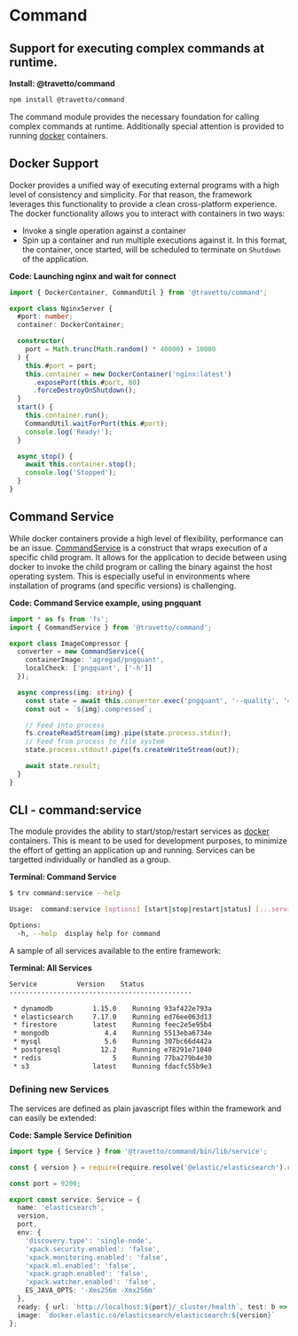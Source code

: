 <!-- This file was generated by @travetto/doc and should not be modified directly -->
<!-- Please modify https://github.com/travetto/travetto/tree/main/module/command/doc.ts and execute "npx trv doc" to rebuild -->
# Command
## Support for executing complex commands at runtime.

**Install: @travetto/command**
```bash
npm install @travetto/command
```

The command module provides the necessary foundation for calling complex commands at runtime. Additionally special attention is provided to running [docker](https://www.docker.com/community-edition) containers.

## Docker Support

Docker provides a unified way of executing external programs with a high level of consistency and simplicity.  For that reason, the framework leverages this functionality to provide a clean cross-platform experience.  The docker functionality allows you to interact with containers in two ways:
   
   *  Invoke a single operation against a container
   *  Spin up a container and run multiple executions against it.  In this format, the container, once started, will be scheduled to terminate on `Shutdown` of the application.

**Code: Launching nginx and wait for connect**
```typescript
import { DockerContainer, CommandUtil } from '@travetto/command';

export class NginxServer {
  #port: number;
  container: DockerContainer;

  constructor(
    port = Math.trunc(Math.random() * 40000) + 10000
  ) {
    this.#port = port;
    this.container = new DockerContainer('nginx:latest')
      .exposePort(this.#port, 80)
      .forceDestroyOnShutdown();
  }
  start() {
    this.container.run();
    CommandUtil.waitForPort(this.#port);
    console.log('Ready!');
  }

  async stop() {
    await this.container.stop();
    console.log('Stopped');
  }
}
```

## Command Service

While docker containers provide a high level of flexibility, performance can be an issue.  [CommandService](https://github.com/travetto/travetto/tree/main/module/command/src/command.ts#L11) is a construct that wraps execution of a specific child program.  It allows for the application to decide between using docker to invoke the child program or calling the binary against the host operating system.  This is especially useful in environments where installation of programs (and specific versions) is challenging.

**Code: Command Service example, using pngquant**
```typescript
import * as fs from 'fs';
import { CommandService } from '@travetto/command';

export class ImageCompressor {
  converter = new CommandService({
    containerImage: 'agregad/pngquant',
    localCheck: ['pngquant', ['-h']]
  });

  async compress(img: string) {
    const state = await this.converter.exec('pngquant', '--quality', '40-80', '--speed 1', '--force', '-');
    const out = `${img}.compressed`;

    // Feed into process
    fs.createReadStream(img).pipe(state.process.stdin!);
    // Feed from process to file system
    state.process.stdout!.pipe(fs.createWriteStream(out));

    await state.result;
  }
}
```

## CLI - command:service

The module provides the ability to start/stop/restart services as [docker](https://www.docker.com/community-edition) containers.  This is meant to be used for development purposes, to minimize the effort of getting an application up and running.  Services can be targetted individually or handled as a group.

**Terminal: Command Service**
```bash
$ trv command:service --help

Usage:  command:service [options] [start|stop|restart|status] [...services]

Options:
  -h, --help  display help for command
```

A sample of all services available to the entire framework:

**Terminal: All Services**
```bash
Service          Version    Status
----------------------------------------------

 * dynamodb          1.15.0    Running 93af422e793a
 * elasticsearch     7.17.0    Running ed76ee063d13
 * firestore         latest    Running feec2e5e95b4
 * mongodb              4.4    Running 5513eba6734e
 * mysql                5.6    Running 307bc66d442a
 * postgresql          12.2    Running e78291e71040
 * redis                  5    Running 77ba279b4e30
 * s3                latest    Running fdacfc55b9e3
```

### Defining new Services

The services are defined as plain javascript files within the framework and can easily be extended:

**Code: Sample Service Definition**
```typescript
import type { Service } from '@travetto/command/bin/lib/service';

const { version } = require(require.resolve('@elastic/elasticsearch').replace('index.js', 'package.json'));

const port = 9200;

export const service: Service = {
  name: 'elasticsearch',
  version,
  port,
  env: {
    'discovery.type': 'single-node',
    'xpack.security.enabled': 'false',
    'xpack.monitoring.enabled': 'false',
    'xpack.ml.enabled': 'false',
    'xpack.graph.enabled': 'false',
    'xpack.watcher.enabled': 'false',
    ES_JAVA_OPTS: '-Xms256m -Xmx256m'
  },
  ready: { url: `http://localhost:${port}/_cluster/health`, test: b => b.includes('"status":"green"') },
  image: `docker.elastic.co/elasticsearch/elasticsearch:${version}`
};
```
